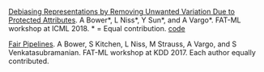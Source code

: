 [Debiasing Representations by Removing Unwanted Variation Due to Protected Attributes](https://arxiv.org/pdf/1807.00461.pdf).
A Bower*, L Niss*, Y Sun*, and A Vargo*.  FAT-ML workshop at ICML 2018. * = Equal contribution. [code](https://github.com/Amandarg/debias)

[Fair Pipelines](https://arxiv.org/pdf/1707.00391.pdf). A Bower, S Kitchen, L Niss, M Strauss, A Vargo, and S Venkatasubramanian. FAT-ML workshop at KDD 2017. Each author equally contributed.
